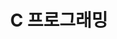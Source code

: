 ---
title: "C 프로그래밍"
layout: archive
permalink: categories/c
author_profile: true
sidebar_main: true
---
